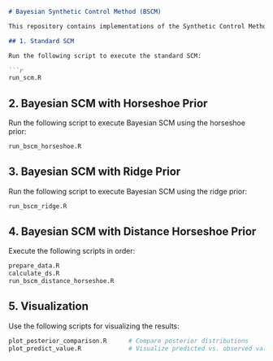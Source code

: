 ````markdown
# Bayesian Synthetic Control Method (BSCM)

This repository contains implementations of the Synthetic Control Method (SCM) and its Bayesian variants using different priors.

## 1. Standard SCM

Run the following script to execute the standard SCM:

```r
run_scm.R
````

## 2. Bayesian SCM with Horseshoe Prior

Run the following script to execute Bayesian SCM using the horseshoe prior:

```r
run_bscm_horseshoe.R
```

## 3. Bayesian SCM with Ridge Prior

Run the following script to execute Bayesian SCM using the ridge prior:

```r
run_bscm_ridge.R
```

## 4. Bayesian SCM with Distance Horseshoe Prior

Execute the following scripts in order:

```r
prepare_data.R
calculate_ds.R
run_bscm_distance_horseshoe.R
```

## 5. Visualization

Use the following scripts for visualizing the results:

```r
plot_posterior_comparison.R      # Compare posterior distributions
plot_predict_value.R             # Visualize predicted vs. observed values
```

